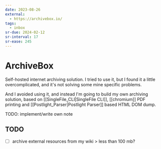 ```yaml
---
date: 2023-08-26
external:
  - https://archivebox.io/
tags:
  - inbox
sr-due: 2024-02-12
sr-interval: 17
sr-ease: 245
---
```


# ArchiveBox

Self-hosted internet archiving solution. I tried to use it, but I found it a
little overcomplicated, and it's not solving some mine specific problems.

And I avoided using it, and instead I'm going to build my own archiving
solution, based on [[SingleFile_CLI|SingleFile CLI]],
[[chromium]] PDF printing and
[[Postlight_Parser|Postlight Parser]] based HTML DOM dump.

TODO: implement/write own note

## TODO

- [ ] archive external resources from my wiki > less than 100 mb?
